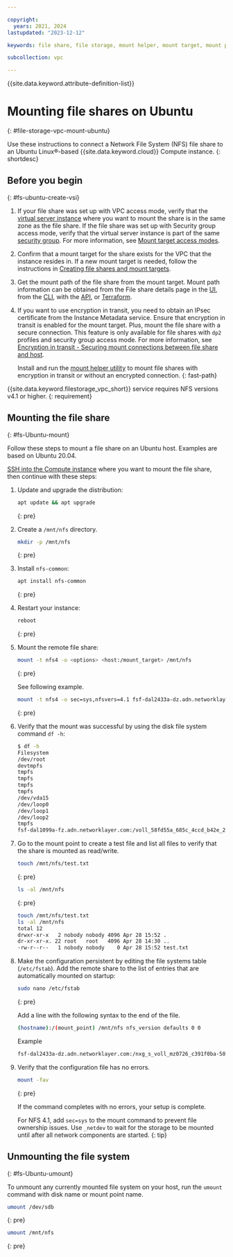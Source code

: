 ```yaml
---

copyright:
  years: 2021, 2024
lastupdated: "2023-12-12"

keywords: file share, file storage, mount helper, mount target, mount path, secure connection, NFS, mounting share

subcollection: vpc

---
```


{{site.data.keyword.attribute-definition-list}}

# Mounting file shares on Ubuntu
{: #file-storage-vpc-mount-ubuntu}

Use these instructions to connect a Network File System (NFS) file share to an Ubuntu Linux&reg;-based {{site.data.keyword.cloud}} Compute instance.
{: shortdesc}

## Before you begin
{: #fs-ubuntu-create-vsi}

1. If your file share was set up with VPC access mode, verify that the [virtual server instance](/docs/vpc?topic=vpc-about-advanced-virtual-servers) where you want to mount the share is in the same zone as the file share. If the file share was set up with Security group access mode, verify that the virtual server instance is part of the same [security group](/docs/vpc?topic=vpc-using-security-groups#sg-getting-started). For more information, see [Mount target access modes](/docs/vpc?topic=vpc-file-storage-vpc-about#fs-mount-access-mode).
2. Confirm that a mount target for the share exists for the VPC that the instance resides in. If a new mount target is needed, follow the instructions in [Creating file shares and mount targets](/docs/vpc?topic=vpc-file-storage-create). 
3. Get the mount path of the file share from the mount target. Mount path information can be obtained from the File share details page in the [UI](/docs/vpc?topic=vpc-file-storage-view&interface=ui#fs-get-mountpath-ui-vpc), from the [CLI](/docs/vpc?topic=vpc-file-storage-view&interface=cli#fs-get-mountpath-cli), with the [API](/docs/vpc?topic=vpc-file-storage-view&interface=api#fs-get-target-api), or [Terraform](/docs/vpc?topic=vpc-file-storage-view&interface=terraform#fs-view-mount-target-terraform).
4. If you want to use encryption in transit, you need to obtain an IPsec certificate from the Instance Metadata service. Ensure that encryption in transit is enabled for the mount target. Plus, mount the file share with a secure connection. This feature is only available for file shares with `dp2` profiles and security group access mode. For more information, see [Encryption in transit - Securing mount connections between file share and host](/docs/vpc?topic=vpc-file-storage-vpc-eit).
   
   Install and run the [mount helper utility](/docs/vpc?topic=vpc-fs-mount-helper-utility) to mount file shares with encryption in transit or without an encrypted connection.
   {: fast-path}

{{site.data.keyword.filestorage_vpc_short}} service requires NFS versions v4.1 or higher.
{: requirement}

## Mounting the file share
{: #fs-Ubuntu-mount}

Follow these steps to mount a file share on an Ubuntu host. Examples are based on Ubuntu 20.04.

[SSH into the Compute instance](/docs/vpc?topic=vpc-creating-virtual-servers&interface=ui#next-steps-after-creating-virtual-servers-ui) where you want to mount the file share, then continue with these steps:

1. Update and upgrade the distribution:

    ```sh
    apt update && apt upgrade
    ```
    {: pre}

2. Create a `/mnt/nfs` directory.

    ```sh
    mkdir -p /mnt/nfs
    ```
    {: pre}

3. Install `nfs-common`:

    ```sh
    apt install nfs-common
    ```
    {: pre}

4. Restart your instance:

    ```sh
    reboot
    ```
    {: pre}

5. Mount the remote file share:

   ```sh
   mount -t nfs4 -o <options> <host:/mount_target> /mnt/nfs
   ```
   {: pre}

   See following example.

   ```sh
   mount -t nfs4 -o sec=sys,nfsvers=4.1 fsf-dal2433a-dz.adn.networklayer.com:/nxg_s_voll_mz0726_c391f0ba-50ed-4460-8704-a36032c96a4c /mnt/nfs
   ```
   {: pre}

6. Verify that the mount was successful by using the disk file system command `df -h`:

    ```sh
    $ df -h
    Filesystem                                                                                    Size  Used Avail Use% Mounted on
    /dev/root                                                                                      97G  1.6G   96G   2% /
    devtmpfs                                                                                      3.9G     0  3.9G   0% /dev
    tmpfs                                                                                         3.9G     0  3.9G   0% /dev/shm
    tmpfs                                                                                         798M  508K  797M   1% /run
    tmpfs                                                                                         5.0M     0  5.0M   0% /run/lock
    tmpfs                                                                                         3.9G     0  3.9G   0% /sys/fs/cgroup
    /dev/vda15                                                                                    105M  9.2M   96M   9% /boot/efi
    /dev/loop0                                                                                     56M   56M     0 100% /snap/core18/1885
    /dev/loop1                                                                                     71M    71M     0 100% /snap/lxd/16922
    /dev/loop2                                                                                     31M   31M     0 100% /snap/snapd/9279
    tmpfs                                                                                         798M     0  798M   0% /run/user/0
    fsf-dal1099a-fz.adn.networklayer.com:/voll_58fd55a_685c_4ccd_b42e_25d5b61129e2   95G  256K   95G   1% /mnt/nfs
    ```

7. Go to the mount point to create a test file and list all files to verify that the share is mounted as read/write.

   ```sh
   touch /mnt/nfs/test.txt
   ```
   {: pre}

   ```sh
   ls -al /mnt/nfs
   ```
   {: pre}

   ```sh
   touch /mnt/nfs/test.txt
   ls -al /mnt/nfs
   total 12
   drwxr-xr-x   2 nobody nobody 4096 Apr 28 15:52 .
   dr-xr-xr-x. 22 root   root   4096 Apr 28 14:30 ..
   -rw-r--r--   1 nobody nobody    0 Apr 28 15:52 test.txt
   ```

8. Make the configuration persistent by editing the file systems table (`/etc/fstab`). Add the remote share to the list of entries that are automatically mounted on startup:

   ```sh
   sudo nano /etc/fstab
   ```
   {: pre}

   Add a line with the following syntax to the end of the file.

   ```sh
   (hostname):/(mount_point) /mnt/nfs nfs_version defaults 0 0
   ```

   Example

   ```sh
   fsf-dal2433a-dz.adn.networklayer.com:/nxg_s_voll_mz0726_c391f0ba-50ed-4460-8704-a36032c96a4c /mnt/nfs nfsvers=4.1 defaults 0 0
   ```

9. Verify that the configuration file has no errors.

   ```sh
   mount -fav
   ```
   {: pre}

   If the command completes with no errors, your setup is complete.

   For NFS 4.1, add `sec=sys` to the mount command to prevent file ownership issues. Use `_netdev` to wait for the storage to be mounted until after all network components are started.
   {: tip}

## Unmounting the file system
{: #fs-Ubuntu-umount}

To unmount any currently mounted file system on your host, run the `umount` command with disk name or mount point name.

```sh
umount /dev/sdb
```
{: pre}

```sh
umount /mnt/nfs
```
{: pre}
